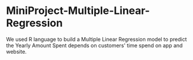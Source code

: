 # MiniProject-Multiple-Linear-Regression
We used R language to build a Multiple Linear Regression model to predict the Yearly Amount Spent depends on customers' time spend on app and website.
